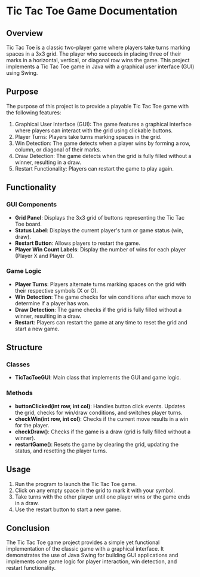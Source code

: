 # Tic Tac Toe Game Documentation

## Overview

Tic Tac Toe is a classic two-player game where players take turns marking spaces in a 3x3 grid. The player who succeeds in placing three of their marks in a horizontal, vertical, or diagonal row wins the game. This project implements a Tic Tac Toe game in Java with a graphical user interface (GUI) using Swing.

## Purpose

The purpose of this project is to provide a playable Tic Tac Toe game with the following features:

1. Graphical User Interface (GUI): The game features a graphical interface where players can interact with the grid using clickable buttons.
2. Player Turns: Players take turns marking spaces in the grid.
3. Win Detection: The game detects when a player wins by forming a row, column, or diagonal of their marks.
4. Draw Detection: The game detects when the grid is fully filled without a winner, resulting in a draw.
5. Restart Functionality: Players can restart the game to play again.

## Functionality

### GUI Components
- **Grid Panel**: Displays the 3x3 grid of buttons representing the Tic Tac Toe board.
- **Status Label**: Displays the current player's turn or game status (win, draw).
- **Restart Button**: Allows players to restart the game.
- **Player Win Count Labels**: Display the number of wins for each player (Player X and Player O).

### Game Logic
- **Player Turns**: Players alternate turns marking spaces on the grid with their respective symbols (X or O).
- **Win Detection**: The game checks for win conditions after each move to determine if a player has won.
- **Draw Detection**: The game checks if the grid is fully filled without a winner, resulting in a draw.
- **Restart**: Players can restart the game at any time to reset the grid and start a new game.
  
## Structure

### Classes
- **TicTacToeGUI**: Main class that implements the GUI and game logic.
  
### Methods
- **buttonClicked(int row, int col)**: Handles button click events. Updates the grid, checks for win/draw conditions, and switches player turns.
- **checkWin(int row, int col)**: Checks if the current move results in a win for the player.
- **checkDraw()**: Checks if the game is a draw (grid is fully filled without a winner).
- **restartGame()**: Resets the game by clearing the grid, updating the status, and resetting the player turns.

## Usage

1. Run the program to launch the Tic Tac Toe game.
2. Click on any empty space in the grid to mark it with your symbol.
3. Take turns with the other player until one player wins or the game ends in a draw.
4. Use the restart button to start a new game.

## Conclusion

The Tic Tac Toe game project provides a simple yet functional implementation of the classic game with a graphical interface. It demonstrates the use of Java Swing for building GUI applications and implements core game logic for player interaction, win detection, and restart functionality.

